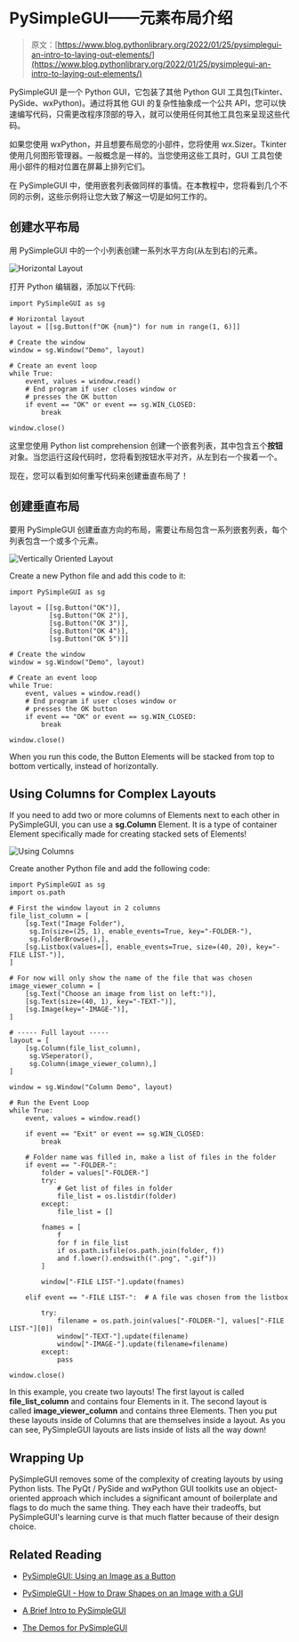 # PySimpleGUI——元素布局介绍

> 原文：[https://www.blog.pythonlibrary.org/2022/01/25/pysimplegui-an-intro-to-laying-out-elements/](https://www.blog.pythonlibrary.org/2022/01/25/pysimplegui-an-intro-to-laying-out-elements/)

PySimpleGUI 是一个 Python GUI，它包装了其他 Python GUI 工具包(Tkinter、PySide、wxPython)。通过将其他 GUI 的复杂性抽象成一个公共 API，您可以快速编写代码，只需更改程序顶部的导入，就可以使用任何其他工具包来呈现这些代码。

如果您使用 wxPython，并且想要布局您的小部件，您将使用 wx.Sizer。Tkinter 使用几何图形管理器。一般概念是一样的。当您使用这些工具时，GUI 工具包使用小部件的相对位置在屏幕上排列它们。

在 PySimpleGUI 中，使用嵌套列表做同样的事情。在本教程中，您将看到几个不同的示例，这些示例将让您大致了解这一切是如何工作的。

## 创建水平布局

用 PySimpleGUI 中的一个小列表创建一系列水平方向(从左到右)的元素。

![Horizontal Layout](../Images/603202e6727a5ef2e1ca955b9cee7b68.png)

打开 Python 编辑器，添加以下代码:

```
import PySimpleGUI as sg

# Horizontal layout
layout = [[sg.Button(f"OK {num}") for num in range(1, 6)]]

# Create the window
window = sg.Window("Demo", layout)

# Create an event loop
while True:
    event, values = window.read()
    # End program if user closes window or
    # presses the OK button
    if event == "OK" or event == sg.WIN_CLOSED:
        break

window.close()
```

这里您使用 Python list comprehension 创建一个嵌套列表，其中包含五个**按钮**对象。当您运行这段代码时，您将看到按钮水平对齐，从左到右一个挨着一个。

现在，您可以看到如何重写代码来创建垂直布局了！

## 创建垂直布局

要用 PySimpleGUI 创建垂直方向的布局，需要让布局包含一系列嵌套列表，每个列表包含一个或多个元素。

![Vertically Oriented Layout](../Images/6fe2bf3f5b9e1f75af417c3e11e09506.png)

Create a new Python file and add this code to it:

```
import PySimpleGUI as sg

layout = [[sg.Button("OK")],
          [sg.Button("OK 2")],
          [sg.Button("OK 3")],
          [sg.Button("OK 4")],
          [sg.Button("OK 5")]]

# Create the window
window = sg.Window("Demo", layout)

# Create an event loop
while True:
    event, values = window.read()
    # End program if user closes window or
    # presses the OK button
    if event == "OK" or event == sg.WIN_CLOSED:
        break

window.close()
```

When you run this code, the Button Elements will be stacked from top to bottom vertically, instead of horizontally.

## Using Columns for Complex Layouts

If you need to add two or more columns of Elements next to each other in PySimpleGUI, you can use a **sg.Column** Element. It is a type of container Element specifically made for creating stacked sets of Elements!

![Using Columns](../Images/e89b4efc5a4beb45b3a442c1e42eacbc.png)

Create another Python file and add the following code:

```
import PySimpleGUI as sg
import os.path

# First the window layout in 2 columns
file_list_column = [
    [sg.Text("Image Folder"),
     sg.In(size=(25, 1), enable_events=True, key="-FOLDER-"),
     sg.FolderBrowse(),],
    [sg.Listbox(values=[], enable_events=True, size=(40, 20), key="-FILE LIST-")],
]

# For now will only show the name of the file that was chosen
image_viewer_column = [
    [sg.Text("Choose an image from list on left:")],
    [sg.Text(size=(40, 1), key="-TEXT-")],
    [sg.Image(key="-IMAGE-")],
]

# ----- Full layout -----
layout = [
    [sg.Column(file_list_column),
     sg.VSeperator(),
     sg.Column(image_viewer_column),]
]

window = sg.Window("Column Demo", layout)

# Run the Event Loop
while True:
    event, values = window.read()

    if event == "Exit" or event == sg.WIN_CLOSED:
        break

    # Folder name was filled in, make a list of files in the folder
    if event == "-FOLDER-":
        folder = values["-FOLDER-"]
        try:
            # Get list of files in folder
            file_list = os.listdir(folder)
        except:
            file_list = []

        fnames = [
            f
            for f in file_list
            if os.path.isfile(os.path.join(folder, f))
            and f.lower().endswith((".png", ".gif"))
        ]

        window["-FILE LIST-"].update(fnames)

    elif event == "-FILE LIST-":  # A file was chosen from the listbox

        try:
            filename = os.path.join(values["-FOLDER-"], values["-FILE LIST-"][0])
            window["-TEXT-"].update(filename)
            window["-IMAGE-"].update(filename=filename)
        except:
            pass

window.close()

```

In this example, you create two layouts! The first layout is called **file_list_column** and contains four Elements in it. The second layout is called **image_viewer_column** and contains three Elements. Then you put these layouts inside of Columns that are themselves inside a layout. As you can see, PySimpleGUI layouts are lists inside of lists all the way down!

## Wrapping Up

PySimpleGUI removes some of the complexity of creating layouts by using Python lists. The PyQt / PySide and wxPython GUI toolkits use an object-oriented approach which includes a significant amount of boilerplate and flags to do much the same thing. They each have their tradeoffs, but PySimpleGUI's learning curve is that much flatter because of their design choice.

## Related Reading

*   [PySimpleGUI: Using an Image as a Button](https://www.blog.pythonlibrary.org/2021/09/05/pysimplegui-using-an-image-as-a-button/)

*   [PySimpleGUI - How to Draw Shapes on an Image with a GUI](https://www.blog.pythonlibrary.org/2021/02/24/pysimplegui-how-to-draw-shapes-on-an-image-with-a-gui/)

*   [A Brief Intro to PySimpleGUI](https://www.blog.pythonlibrary.org/2019/10/23/a-brief-intro-to-pysimplegui/)

*   [The Demos for PySimpleGUI](https://www.blog.pythonlibrary.org/2019/10/31/the-demos-for-pysimplegui/)